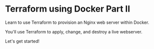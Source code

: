 # Terraform using Docker Part II

Learn to use Terraform to provision an Nginx web server within Docker.

You'll use Terraform to apply, change, and destroy a live webserver.

Let's get started!
